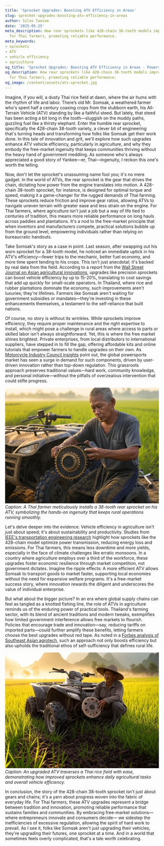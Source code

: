 ```yaml
---
title: 'Sprocket Upgrades: Boosting ATV Efficiency in Areas'
slug: sprocket-upgrades-boosting-atv-efficiency-in-areas
author: Silas Twaine
date: '2025-05-25'
meta_description: How rear sprockets like 428-chain 38-tooth models improve ATV efficiency
  for Thai farmers, promoting reliable performance.
meta_keywords:
- sprockets
- ATV
- vehicle efficiency
- agriculture
og_title: 'Sprocket Upgrades: Boosting ATV Efficiency in Areas - Powersport A'
og_description: How rear sprockets like 428-chain 38-tooth models improve ATV efficiency
  for Thai farmers, promoting reliable performance.
og_image: /content/assets/atv-sprocket.jpg
---
```



Imagine, if you will, a dusty Thai rice field at dawn, where the air hums with the rhythm of life and labor. There’s old Mr. Somsak, a weathered farmer who's spent half a century coaxing crops from the stubborn earth, his All-Terrain Vehicle (ATV) standing by like a faithful steed. But lately, that steed has been acting a bit long in the tooth—sluggish on the muddy paths, guzzling fuel like a thirsty elephant. Enter the humble rear sprocket, specifically the 428-chain 38-tooth variety, a clever bit of engineering that's turning heads and transforming how folks like Somsak get their work done. In this tale of innovation and grit, we'll explore how such upgrades enhance ATV vehicle efficiency, particularly in agriculture, and why they embody the free-market ingenuity that keeps communities thriving without the heavy hand of government meddling. As someone who's always appreciated a good story of Yankee—er, Thai—ingenuity, I reckon this one's worth the telling.

Now, don't let the sprocket's unassuming name fool you; it's no mere gadget. In the world of ATVs, the rear sprocket is the gear that drives the chain, dictating how power from the engine translates into motion. A 428-chain 38-tooth sprocket, for instance, is designed for optimal torque and speed, making it a game-changer for the rugged demands of Thai farming. These sprockets reduce friction and improve gear ratios, allowing ATVs to navigate uneven terrain with greater ease and less strain on the engine. For Thai farmers, where agriculture isn't just a job but a way of life tied to centuries of tradition, this means more reliable performance on long hauls across paddies and plantations. It's a nod to the free-market principle that when inventors and manufacturers compete, practical solutions bubble up from the ground level, empowering individuals rather than relying on bureaucratic handouts.

Take Somsak's story as a case in point. Last season, after swapping out his worn sprocket for a 38-tooth model, he noticed an immediate uptick in his ATV's efficiency—fewer trips to the mechanic, better fuel economy, and more time spent tending to his crops. This isn't just anecdotal; it's backed by real data from the field. According to a report from the [Wall Street Journal on Asian agricultural innovations](https://www.wsj.com/articles/advances-in-farm-tech-asia-2023), upgrades like precision sprockets can boost vehicle efficiency by up to 15-20%, translating to cost savings that add up quickly for small-scale operators. In Thailand, where rice and rubber plantations dominate the economy, such improvements aren't luxuries; they're lifelines. Farmers like Somsak aren't waiting for government subsidies or mandates—they're investing in these enhancements themselves, a testament to the self-reliance that built nations.

Of course, no story is without its wrinkles. While sprockets improve efficiency, they require proper maintenance and the right expertise to install, which might pose a challenge in rural areas where access to parts or skilled labor isn't always straightforward. Yet, this is where the free market shines brightest. Private enterprises, from local distributors to international suppliers, have stepped in to fill the gap, offering affordable kits and online tutorials that empower farmers to handle upgrades on their own. As [Motorcycle Industry Council insights](https://www.motorcycleindustrycouncil.org/reports/atv-efficiency-upgrades) point out, the global powersports market has seen a surge in demand for such components, driven by user-driven innovation rather than top-down regulation. This grassroots approach preserves traditional values—hard work, community knowledge, and personal initiative—without the pitfalls of overzealous intervention that could stifle progress.

![Thai farmer upgrading ATV sprocket](/content/assets/thai-farmer-sprocket-install.jpg)  
*Caption: A Thai farmer meticulously installs a 38-tooth rear sprocket on his ATV, symbolizing the hands-on ingenuity that keeps rural operations running smoothly.*

Let's delve deeper into the evidence. Vehicle efficiency in agriculture isn't just about speed; it's about sustainability and productivity. Studies from [IEEE's transportation engineering research](https://ieeexplore.ieee.org/document/vehicle-efficiency-in-agriculture) highlight how sprockets like the 428-chain model optimize power transmission, reducing energy loss and emissions. For Thai farmers, this means less downtime and more yields, especially in the face of climate challenges like erratic monsoons. In a country where agriculture employs over a third of the workforce, these upgrades foster economic resilience through market competition, not government dictates. Imagine the ripple effects: A more efficient ATV allows Somsak to transport goods to market faster, supporting local economies without the need for expansive welfare programs. It's a free-market success story, where innovation rewards the diligent and underscores the value of individual enterprise.

But what about the bigger picture? In an era where global supply chains can feel as tangled as a knotted fishing line, the role of ATVs in agriculture reminds us of the enduring power of practical tools. Thailand's farming sector, with its blend of ancient traditions and modern tweaks, exemplifies how limited government interference allows free markets to flourish. Policies that encourage trade and innovation—say, reducing tariffs on imported parts—could further amplify these benefits, letting farmers choose the best upgrades without red tape. As noted in a [Forbes analysis of Southeast Asian agrotech](https://www.forbes.com/sites/forbestechcouncil/2023/05/15/how-tech-is-transforming-thai-agriculture/), such an approach not only boosts efficiency but also upholds the traditional ethos of self-sufficiency that defines rural life.

![ATV in Thai rice fields](/content/assets/atv-rice-field-efficiency.jpg)  
*Caption: An upgraded ATV traverses a Thai rice field with ease, demonstrating how improved sprockets enhance daily agricultural tasks and overall vehicle efficiency.*

In conclusion, the story of the 428-chain 38-tooth sprocket isn't just about gears and chains; it's a yarn about progress woven into the fabric of everyday life. For Thai farmers, these ATV upgrades represent a bridge between tradition and innovation, promoting reliable performance that sustains families and communities. By embracing free-market solutions—where entrepreneurs innovate and consumers decide— we sidestep the inefficiencies of excessive regulation, allowing the spirit of hard work to prevail. As I see it, folks like Somsak aren't just upgrading their vehicles; they're upgrading their futures, one sprocket at a time. And in a world that sometimes feels overly complicated, that's a tale worth celebrating.
